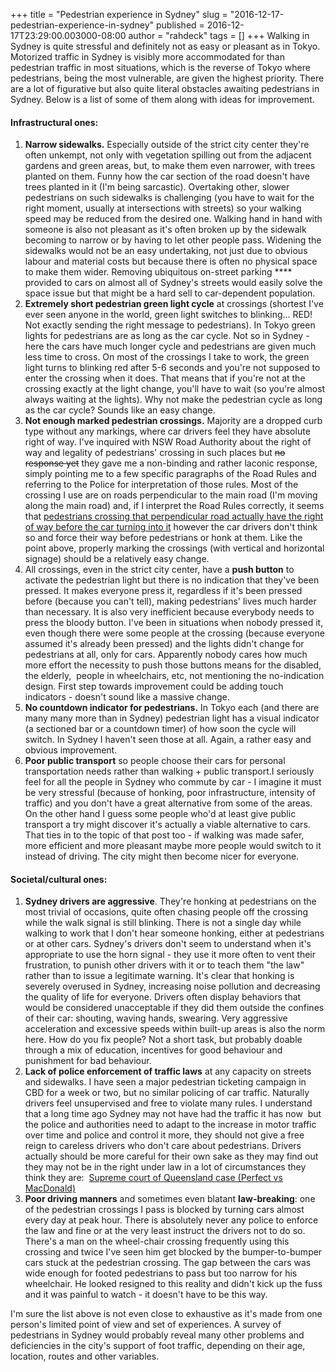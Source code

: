 +++
title = "Pedestrian experience in Sydney"
slug = "2016-12-17-pedestrian-experience-in-sydney"
published = 2016-12-17T23:29:00.003000-08:00
author = "rahdeck"
tags = []
+++
Walking in Sydney is quite stressful and definitely not as easy or
pleasant as in Tokyo. Motorized traffic in Sydney is visibly more
accommodated for than pedestrian traffic in most situations, which is
the reverse of Tokyo where pedestrians, being the most vulnerable, are
given the highest priority. There are a lot of figurative but also quite
literal obstacles awaiting pedestrians in Sydney. Below is a list of
some of them along with ideas for improvement.  
  

#### Infrastructural ones:

1.  **Narrow sidewalks.** Especially outside of the strict city center
    they're often unkempt, not only with vegetation spilling out from
    the adjacent gardens and green areas, but, to make them even
    narrower, with trees planted on them. Funny how the car section of
    the road doesn't have trees planted in it (I'm being sarcastic).
    Overtaking other, slower pedestrians on such sidewalks is
    challenging (you have to wait for the right moment, usually at
    intersections with streets) so your walking speed may be reduced
    from the desired one. Walking hand in hand with someone is also not
    pleasant as it's often broken up by the sidewalk becoming to narrow
    or by having to let other people pass. Widening the sidewalks would
    not be an easy undertaking, not just due to obvious labour and
    material costs but because there is often no physical space to make
    them wider. Removing ubiquitous on-street parking **** provided to
    cars on almost all of Sydney's streets would easily solve the space
    issue but that might be a hard sell to car-dependent population.
2.  **Extremely short pedestrian green light cycle** at crossings
    (shortest I've ever seen anyone in the world, green light switches
    to blinking... RED! Not exactly sending the right message to
    pedestrians). In Tokyo green lights for pedestrians are as long as
    the car cycle. Not so in Sydney - here the cars have much longer
    cycle and pedestrians are given much less time to cross. On most of
    the crossings I take to work, the green light turns to blinking red
    after 5-6 seconds and you're not supposed to enter the crossing when
    it does. That means that if you're not at the crossing exactly at
    the light change, you'll have to wait (so you're almost always
    waiting at the lights). Why not make the pedestrian cycle as long as
    the car cycle? Sounds like an easy change.
3.  **Not enough marked pedestrian crossings.** Majority are a dropped
    curb type without any markings, where car drivers feel they have
    absolute right of way. I've inquired with NSW Road Authority about
    the right of way and legality of pedestrians' crossing in such
    places but <s>no response yet</s> they gave me a non-binding and
    rather laconic response, simply pointing me to a few specific
    paragraphs of the Road Rules and referring to the Police for
    interpretation of those rules. Most of the crossing I use are on
    roads perpendicular to the main road (I'm moving along the main
    road) and, if I interpret the Road Rules correctly, it seems that
    [pedestrians crossing that perpendicular road actually have the
    right of way before the car turning into
    it](http://www.legislation.nsw.gov.au/#/view/regulation/2014/758/part21/rule.353)
    however the car drivers don't think so and force their way before
    pedestrians or honk at them. Like the point above, properly marking
    the crossings (with vertical and horizontal signage) should be a
    relatively easy change.
4.  All crossings, even in the strict city center, have a **push
    button** to activate the pedestrian light but there is no indication
    that they've been pressed. It makes everyone press it, regardless if
    it's been pressed before (because you can't tell), making
    pedestrians' lives much harder than necessary. It is also very
    inefficient because everybody needs to press the bloody button. I've
    been in situations when nobody pressed it, even though there were
    some people at the crossing (because everyone assumed it's already
    been pressed) and the lights didn't change for pedestrians at all,
    only for cars. Apparently nobody cares how much more effort the
    necessity to push those buttons means for the disabled, the
    elderly,  people in wheelchairs, etc, not mentioning the
    no-indication design. First step towards improvement could be adding
    touch indicators - doesn't sound like a massive change.
5.  **No countdown indicator for pedestrians.** In Tokyo each (and there
    are many many more than in Sydney) pedestrian light has a visual
    indicator (a sectioned bar or a countdown timer) of how soon the
    cycle will switch. In Sydney I haven't seen those at all. Again, a
    rather easy and obvious improvement.
6.  **Poor public transport** so people choose their cars for personal
    transportation needs rather than walking + public transport.I
    seriously feel for all the people in Sydney who commute by car - I
    imagine it must be very stressful (because of honking, poor
    infrastructure, intensity of traffic) and you don't have a great
    alternative from some of the areas. On the other hand I guess some
    people who'd at least give public transport a try might discover
    it's actually a viable alternative to cars. That ties in to the
    topic of that post too - if walking was made safer, more efficient
    and more pleasant maybe more people would switch to it instead of
    driving. The city might then become nicer for everyone.

#### Societal/cultural ones:

1.  **Sydney drivers are aggressive**. They're honking at pedestrians on
    the most trivial of occasions, quite often chasing people off the
    crossing while the walk signal is still blinking. There is not a
    single day while walking to work that I don't hear someone honking,
    either at pedestrians or at other cars. Sydney's drivers don't seem
    to understand when it's appropriate to use the horn signal - they
    use it more often to vent their frustration, to punish other drivers
    with it or to teach them "the law" rather than to issue a legitimate
    warning. It's clear that honking is severely overused in Sydney,
    increasing noise pollution and decreasing the quality of life for
    everyone. Drivers often display behaviors that would be considered
    unacceptable if they did them outside the confines of their car:
    shouting, waving hands, swearing. Very aggressive acceleration and
    excessive speeds within built-up areas is also the norm here. How do
    you fix people? Not a short task, but probably doable through a mix
    of education, incentives for good behaviour and punishment for bad
    behaviour.
2.  **Lack of police enforcement of traffic laws** at any capacity on
    streets and sidewalks. I have seen a major pedestrian ticketing
    campaign in CBD for a week or two, but no similar policing of car
    traffic. Naturally drivers feel unsupervised and free to violate
    many rules. I understand that a long time ago Sydney may not have
    had the traffic it has now  but the police and authorities need to
    adapt to the increase in motor traffic over time and police and
    control it more, they should not give a free reign to careless
    drivers who don't care about pedestrians. Drivers actually should be
    more careful for their own sake as they may find out they may not be
    in the right under law in a lot of circumstances they think they
    are:  [Supreme court of Queensland case (Perfect vs
    MacDonald)](http://api.ning.com/files/ax8OeFJ8jFdHm0MAfQlQTrG*aD0KDMkwuNpt7YjdT-jTj*gMwkl9-YkiPSpKVG5p1IrEEnTpjOV3suypbYcjMIX7CfZcS2V4/AUQldSupremeCrtPerfectvsMacDonald.pdf)
3.  **Poor driving manners** and sometimes even blatant
    **law-breaking**: one of the pedestrian crossings I pass is blocked
    by turning cars almost every day at peak hour. There is absolutely
    never any police to enforce the law and fine or at the very least
    instruct the drivers not to do so. There's a man on the wheel-chair
    crossing frequently using this crossing and twice I've seen him get
    blocked by the bumper-to-bumper cars stuck at the pedestrian
    crossing. The gap between the cars was wide enough for footed
    pedestrians to pass but too narrow for his wheelchair. He looked
    resigned to this reality and didn't kick up the fuss and it was
    painful to watch - it doesn't have to be this way.

I'm sure the list above is not even close to exhaustive as it's made
from one person's limited point of view and set of experiences. A survey
of pedestrians in Sydney would probably reveal many other problems and
deficiencies in the city's support of foot traffic, depending on their
age, location, routes and other variables.
